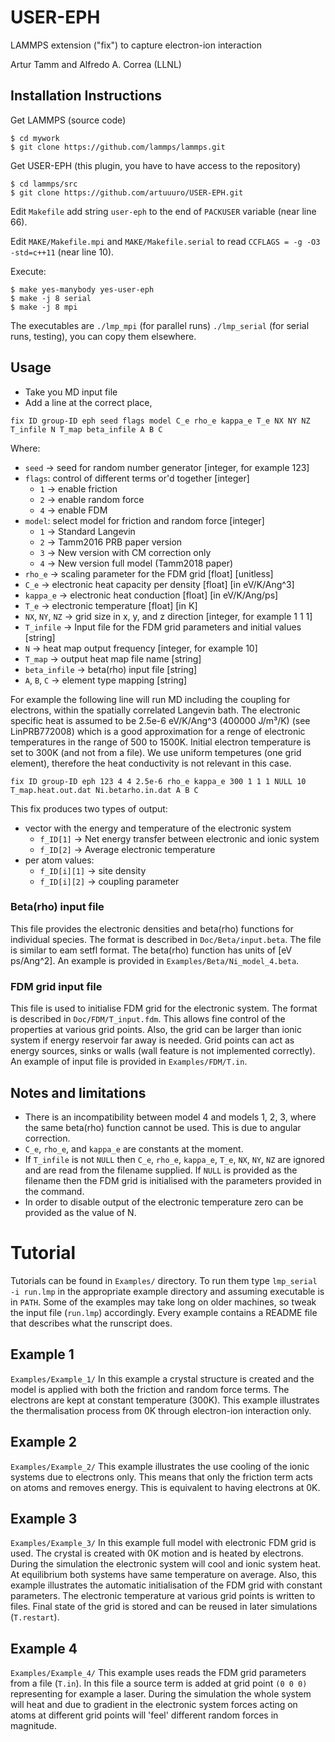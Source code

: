 # USER-EPH

LAMMPS extension ("fix") to capture electron-ion interaction

Artur Tamm and Alfredo A. Correa (LLNL)

## Installation Instructions

Get LAMMPS (source code)
```
$ cd mywork
$ git clone https://github.com/lammps/lammps.git
```

Get USER-EPH (this plugin, you have to have access to the repository)
```
$ cd lammps/src
$ git clone https://github.com/artuuuro/USER-EPH.git
```

Edit `Makefile` add string ` user-eph ` to the end of `PACKUSER` variable (near line 66).

Edit `MAKE/Makefile.mpi` and `MAKE/Makefile.serial` to read `CCFLAGS = -g -O3 -std=c++11` (near line 10).

Execute:
```
$ make yes-manybody yes-user-eph
$ make -j 8 serial
$ make -j 8 mpi
```

The executables are `./lmp_mpi` (for parallel runs) `./lmp_serial` (for serial runs, testing), you can copy them elsewhere.

## Usage

* Take you MD input file
* Add a line at the correct place, 
```
fix ID group-ID eph seed flags model C_e rho_e kappa_e T_e NX NY NZ T_infile N T_map beta_infile A B C
```
Where:
* `seed` -> seed for random number generator [integer, for example 123]
* `flags`: control of different terms or'd together [integer]
  * `1` -> enable friction
  * `2` -> enable random force
  * `4` -> enable FDM
* `model`: select model for friction and random force [integer]
  * `1` -> Standard Langevin
  * `2` -> Tamm2016 PRB paper version
  * `3` -> New version with CM correction only
  * `4` -> New version full model (Tamm2018 paper)
* `rho_e` -> scaling parameter for the FDM grid [float] [unitless]
* `C_e` -> electronic heat capacity per density [float] [in eV/K/Ang^3]
* `kappa_e` -> electronic heat conduction [float] [in eV/K/Ang/ps]
* `T_e` -> electronic temperature [float] [in K]
* `NX`, `NY`, `NZ` -> grid size in x, y, and z direction [integer, for example 1 1 1]
* `T_infile` -> Input file for the FDM grid parameters and initial values [string]
* `N` -> heat map output frequency [integer, for example 10]
* `T_map` -> output heat map file name [string]
* `beta_infile` -> beta(rho) input file [string]
* `A`, `B`, `C` -> element type mapping [string]

For example the following line will run MD including the coupling for electrons, within the spatially correlated Langevin bath.
The electronic specific heat is assumed to be 2.5e-6 eV/K/Ang^3 (400000 J/m³/K) (see LinPRB772008) which is a good approximation for a renge of electronic temperatures in the range of 500 to 1500K. 
Initial electron temperature is set to 300K (and not from a file).
We use uniform tempetures (one grid element), therefore the heat conductivity is not relevant in this case.

```
fix ID group-ID eph 123 4 4 2.5e-6 rho_e kappa_e 300 1 1 1 NULL 10 T_map.heat.out.dat Ni.betarho.in.dat A B C
```

This fix produces two types of output:
* vector with the energy and temperature of the electronic system
  * `f_ID[1]` -> Net energy transfer between electronic and ionic system
  * `f_ID[2]` -> Average electronic temperature
* per atom values:
  * `f_ID[i][1]` -> site density
  * `f_ID[i][2]` -> coupling parameter

### Beta(rho) input file

This file provides the electronic densities and beta(rho) functions for individual species.
The format is described in `Doc/Beta/input.beta`. 
The file is similar to eam setfl format. 
The beta(rho) function has units of [eV ps/Ang^2]. An example is provided in `Examples/Beta/Ni_model_4.beta`.

### FDM grid input file

This file is used to initialise FDM grid for the electronic system. 
The format is described in `Doc/FDM/T_input.fdm`. 
This allows fine control of the properties at various grid points. 
Also, the grid can be larger than ionic system if energy reservoir far away is needed. 
Grid points can act as energy sources, sinks or walls (wall feature is not implemented correctly). 
An example of input file is provided in `Examples/FDM/T.in`.

## Notes and limitations

* There is an incompatibility between model 4 and models 1, 2, 3, where the same beta(rho) function cannot be used. 
This is due to angular correction.
* `C_e`, `rho_e`, and `kappa_e` are constants at the moment.
* If `T_infile` is not `NULL` then `C_e`, `rho_e`, `kappa_e`, `T_e`, `NX`, `NY`, `NZ` are ignored and are read from the filename supplied. 
If `NULL` is provided as the filename then the FDM grid is initialised with the parameters provided in the command.
* In order to disable output of the electronic temperature zero can be provided as the value of N.

# Tutorial
Tutorials can be found in `Examples/` directory. To run them type `lmp_serial -i run.lmp` in the appropriate example directory and assuming executable is in `PATH`. Some of the examples may take long on older machines, so tweak the input file (`run.lmp`) accordingly. Every example contains a README file that describes what the runscript does.

## Example 1
`Examples/Example_1/`
In this example a crystal structure is created and the model is applied with both the friction and random force terms. The electrons are kept at constant temperature (300K). This example illustrates the thermalisation process from 0K through electron-ion interaction only.

## Example 2
`Examples/Example_2/`
This example illustrates the use cooling of the ionic systems due to electrons only. This means that only the friction term acts on atoms and removes energy. This is equivalent to having electrons at 0K.

## Example 3
`Examples/Example_3/`
In this example full model with electronic FDM grid is used. The crystal is created with 0K motion and is heated by electrons. During the simulation the electronic system will cool and ionic system heat. At equilibrium both systems have same temperature on average. Also, this example illustrates the automatic initialisation of the FDM grid with constant parameters. The electronic temperature
at various grid points is written to files. Final state of the grid is stored and can be reused in later simulations (`T.restart`).

## Example 4
`Examples/Example_4/`
This example uses reads the FDM grid parameters from a file (`T.in`). In this file a source term is added at grid point `(0 0 0)` representing for example a laser. During the simulation the whole system will heat and due to gradient in the electronic system forces acting on atoms at different grid points will 'feel' different random forces in magnitude.
